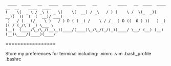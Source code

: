      ____  ____   __   ____  ____  ____   __     _   ____   __  ____  ____  __  __    ____  ____ 
    (  _ \(  _ \ / _\ (  _ \(    \(  __) / _\   / ) (    \ /  \(_  _)(  __)(  )(  )  (  __)/ ___)
     ) __/ ) _ (/    \ )   / ) D ( ) _) /    \ / /_  ) D ((  O ) )(   ) _)  )( / (_/\ ) _) \___ \
    (__)  (____/\_/\_/(__\_)(____/(____)\_/\_/(_/(_)(____/ \__/ (__) (__)  (__)\____/(____)(____/
=================

Store my preferences for terminal including:
  .vimrc
  .vim
  .bash_profile
  .bashrc
